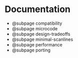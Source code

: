 # Documentation
- @subpage compatibility
- @subpage microcode
- @subpage design-tradeoffs
- @subpage minimal-scanlines
- @subpage performance
- @subpage porting
